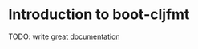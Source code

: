 # Introduction to boot-cljfmt

TODO: write [great documentation](http://jacobian.org/writing/what-to-write/)
